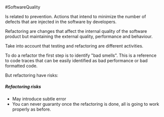 #SoftwareQuality 


Is related to prevention. Actions that intend to minimize the number of defects that are injected in the software by developers. 

Refactoring are changes that affect the internal quality of the software product but maintaining the external quality, performance and behaviour. 

Take into account that testing and refactoring are different activities. 

To do a refactor the first step is to identify "bad smells". This is a reference to code traces that can be easily identified as bad performance or bad formatted code. 

But refactoring have risks: 

##### Refactoring risks

* May introduce subtle error
* You can never guaranty once the refactoring is done, all is going to work properly as before. 